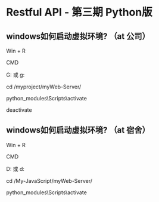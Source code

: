 # Restful API - 第三期 Python版 


## windows如何启动虚拟环境? （at 公司）

Win + R

CMD

G: 或 g:

cd /myproject/myWeb-Server/

python_modules\Scripts\activate

deactivate

## windows如何启动虚拟环境? （at 宿舍）


Win + R

CMD

D: 或 d:

cd /My-JavaScript/myWeb-Server/

python_modules\Scripts\activate


